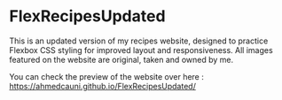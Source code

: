 # FlexRecipesUpdated
This is an updated version of my recipes website, designed to practice Flexbox CSS styling for improved layout and responsiveness. All images featured on the website are original, taken and owned by me.

You can check the preview of the website over here : https://ahmedcauni.github.io/FlexRecipesUpdated/
